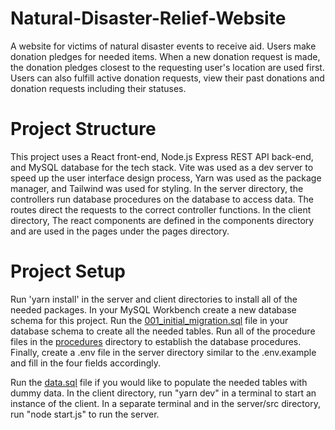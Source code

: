 # Natural-Disaster-Relief-Website
A website for victims of natural disaster events to receive aid. Users make donation pledges for needed items. When a new donation request is made, the donation pledges closest to the requesting user's location are used first. Users can also fulfill active donation requests, view their past donations and donation requests including their statuses.

# Project Structure 
This project uses a React front-end, Node.js Express REST API back-end, and MySQL database for the tech stack. Vite was used as a dev server to speed up the user interface design process, Yarn was used as the package manager, and Tailwind was used for styling. In the server directory, the controllers run database procedures on the database to access data. The routes direct the requests to the correct controller functions. In the client directory, The react components are defined in the components directory and are used in the pages under the pages directory. 

# Project Setup
Run 'yarn install' in the server and client directories to install all of the needed packages. In your MySQL Workbench create a new database schema for this project. Run the [001_initial_migration.sql](\server\db\migrations\001_initial_migration.sql) file in your database schema to create all the needed tables. Run all of the procedure files in the [procedures](\server\db\procedures) directory to establish the database procedures. Finally, create a .env file in the server directory similar to the .env.example and fill in the four fields accordingly. 

Run the [data.sql](\server\db\dummydata\data.sql) file if you would like to populate the needed tables with dummy data. In the client directory, run "yarn dev" in a terminal to start an instance of the client. In a separate terminal and in the server/src directory, run "node start.js" to run the server.